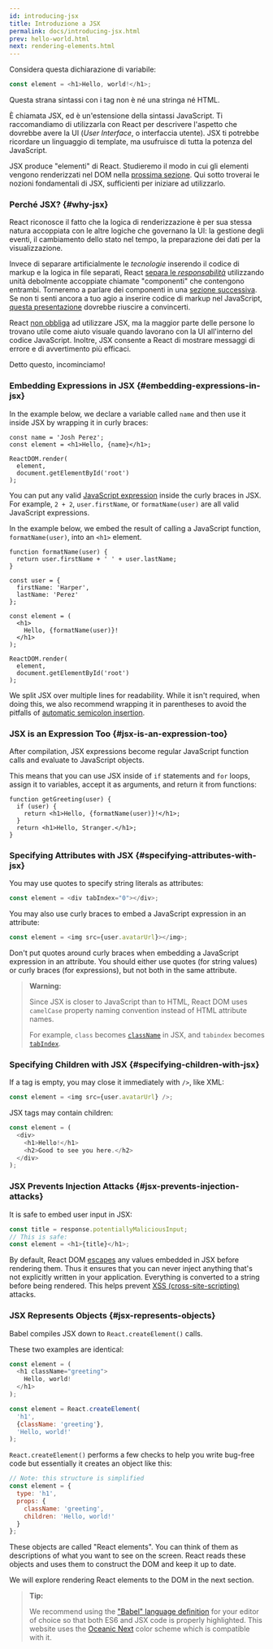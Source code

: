 ```yaml
---
id: introducing-jsx
title: Introduzione a JSX
permalink: docs/introducing-jsx.html
prev: hello-world.html
next: rendering-elements.html
---
```


Considera questa dichiarazione di variabile:

```js
const element = <h1>Hello, world!</h1>;
```

Questa strana sintassi con i tag non è né una stringa né HTML.

È chiamata JSX, ed è un'estensione della sintassi JavaScript. Ti raccomandiamo di utilizzarla con React per descrivere l'aspetto che dovrebbe avere la UI (*User Interface*, o interfaccia utente). JSX ti potrebbe ricordare un linguaggio di template, ma usufruisce di tutta la potenza del JavaScript.

JSX produce "elementi" di React. Studieremo il modo in cui gli elementi vengono renderizzati nel DOM nella [prossima sezione](/docs/rendering-elements.html). Qui sotto troverai le nozioni fondamentali di JSX, sufficienti per iniziare ad utilizzarlo.

### Perché JSX? {#why-jsx}

React riconosce il fatto che la logica di renderizzazione è per sua stessa natura accoppiata con le altre logiche che governano la UI: la gestione degli eventi, il cambiamento dello stato nel tempo, la preparazione dei dati per la visualizzazione.

Invece di separare artificialmente le *tecnologie* inserendo il codice di markup e la logica in file separati, React [separa le *responsabilità*](https://it.wikipedia.org/wiki/Principio_di_singola_responsabilit%C3%A0) utilizzando unità debolmente accoppiate chiamate "componenti" che contengono entrambi. Torneremo a parlare dei componenti in una [sezione successiva](/docs/components-and-props.html). Se non ti senti ancora a tuo agio a inserire codice di markup nel JavaScript, [questa presentazione](https://www.youtube.com/watch?v=x7cQ3mrcKaY) dovrebbe riuscire a convincerti.

React [non obbliga](/docs/react-without-jsx.html) ad utilizzare JSX, ma la maggior parte delle persone lo trovano utile come aiuto visuale quando lavorano con la UI all'interno del codice JavaScript. Inoltre, JSX consente a React di mostrare messaggi di errore e di avvertimento più efficaci.

Detto questo, incominciamo!

### Embedding Expressions in JSX {#embedding-expressions-in-jsx}

In the example below, we declare a variable called `name` and then use it inside JSX by wrapping it in curly braces:

```js{1,2}
const name = 'Josh Perez';
const element = <h1>Hello, {name}</h1>;

ReactDOM.render(
  element,
  document.getElementById('root')
);
```

You can put any valid [JavaScript expression](https://developer.mozilla.org/en-US/docs/Web/JavaScript/Guide/Expressions_and_Operators#Expressions) inside the curly braces in JSX. For example, `2 + 2`, `user.firstName`, or `formatName(user)` are all valid JavaScript expressions.

In the example below, we embed the result of calling a JavaScript function, `formatName(user)`, into an `<h1>` element.

```js{12}
function formatName(user) {
  return user.firstName + ' ' + user.lastName;
}

const user = {
  firstName: 'Harper',
  lastName: 'Perez'
};

const element = (
  <h1>
    Hello, {formatName(user)}!
  </h1>
);

ReactDOM.render(
  element,
  document.getElementById('root')
);
```

[](codepen://introducing-jsx)

We split JSX over multiple lines for readability. While it isn't required, when doing this, we also recommend wrapping it in parentheses to avoid the pitfalls of [automatic semicolon insertion](http://stackoverflow.com/q/2846283).

### JSX is an Expression Too {#jsx-is-an-expression-too}

After compilation, JSX expressions become regular JavaScript function calls and evaluate to JavaScript objects.

This means that you can use JSX inside of `if` statements and `for` loops, assign it to variables, accept it as arguments, and return it from functions:

```js{3,5}
function getGreeting(user) {
  if (user) {
    return <h1>Hello, {formatName(user)}!</h1>;
  }
  return <h1>Hello, Stranger.</h1>;
}
```

### Specifying Attributes with JSX {#specifying-attributes-with-jsx}

You may use quotes to specify string literals as attributes:

```js
const element = <div tabIndex="0"></div>;
```

You may also use curly braces to embed a JavaScript expression in an attribute:

```js
const element = <img src={user.avatarUrl}></img>;
```

Don't put quotes around curly braces when embedding a JavaScript expression in an attribute. You should either use quotes (for string values) or curly braces (for expressions), but not both in the same attribute.

>**Warning:**
>
>Since JSX is closer to JavaScript than to HTML, React DOM uses `camelCase` property naming convention instead of HTML attribute names.
>
>For example, `class` becomes [`className`](https://developer.mozilla.org/en-US/docs/Web/API/Element/className) in JSX, and `tabindex` becomes [`tabIndex`](https://developer.mozilla.org/en-US/docs/Web/API/HTMLElement/tabIndex).

### Specifying Children with JSX {#specifying-children-with-jsx}

If a tag is empty, you may close it immediately with `/>`, like XML:

```js
const element = <img src={user.avatarUrl} />;
```

JSX tags may contain children:

```js
const element = (
  <div>
    <h1>Hello!</h1>
    <h2>Good to see you here.</h2>
  </div>
);
```

### JSX Prevents Injection Attacks {#jsx-prevents-injection-attacks}

It is safe to embed user input in JSX:

```js
const title = response.potentiallyMaliciousInput;
// This is safe:
const element = <h1>{title}</h1>;
```

By default, React DOM [escapes](http://stackoverflow.com/questions/7381974/which-characters-need-to-be-escaped-on-html) any values embedded in JSX before rendering them. Thus it ensures that you can never inject anything that's not explicitly written in your application. Everything is converted to a string before being rendered. This helps prevent [XSS (cross-site-scripting)](https://en.wikipedia.org/wiki/Cross-site_scripting) attacks.

### JSX Represents Objects {#jsx-represents-objects}

Babel compiles JSX down to `React.createElement()` calls.

These two examples are identical:

```js
const element = (
  <h1 className="greeting">
    Hello, world!
  </h1>
);
```

```js
const element = React.createElement(
  'h1',
  {className: 'greeting'},
  'Hello, world!'
);
```

`React.createElement()` performs a few checks to help you write bug-free code but essentially it creates an object like this:

```js
// Note: this structure is simplified
const element = {
  type: 'h1',
  props: {
    className: 'greeting',
    children: 'Hello, world!'
  }
};
```

These objects are called "React elements". You can think of them as descriptions of what you want to see on the screen. React reads these objects and uses them to construct the DOM and keep it up to date.

We will explore rendering React elements to the DOM in the next section.

>**Tip:**
>
>We recommend using the ["Babel" language definition](http://babeljs.io/docs/editors) for your editor of choice so that both ES6 and JSX code is properly highlighted. This website uses the [Oceanic Next](https://labs.voronianski.com/oceanic-next-color-scheme/) color scheme which is compatible with it.
